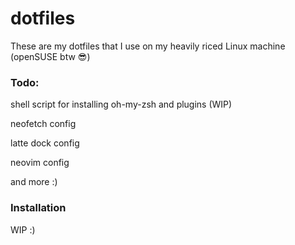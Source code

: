 # dotfiles
These are my dotfiles that I use on my heavily riced Linux machine (openSUSE btw 😎)
### Todo:
shell script for installing oh-my-zsh and plugins (WIP)

neofetch config

latte dock config

neovim config

and more :)

### Installation
WIP :)
